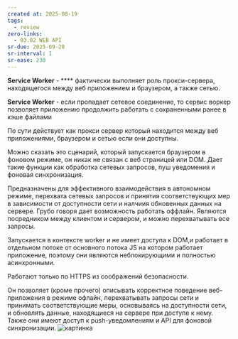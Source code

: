 ```yaml
---
created at: 2025-08-19
tags:
  - review
zero-links:
  - 03.02 WEB API
sr-due: 2025-09-20
sr-interval: 1
sr-ease: 230
---
```

**Service Worker** - **** фактически выполняет роль прокси-сервера, находящегося между веб приложением и браузером, а также сетью.

**Service Worker** - если пропадает сетевое соединение, то сервис воркер позволяет приложению продолжить работать с сохраненными ранее в кэше файлами

По сути действует как прокси сервер который находится между веб приложениями, браузером и сетью если они доступны.

Можно сказать это сценарий, который запускается браузером в фоновом режиме, он никак не связан с веб страницей или DOM. Дает такие функции как обработка сетевых запросов, пуш уведомения и фоновая синхронизация.

Предназначены для эффективного взаимодействия в автономном режиме, перехвата сетевых запросов и принятия соответствующих мер в зависимости от доступности сети и налчиия обновенных данных на сервере. Грубо говоря дает возможность работать оффлайн. Являются посредником между клиентом и сервером, и можно перехватывать все запросы.

Запускается в контексте worker и не имеет доступа к DOM,и работает в отдельном потоке от основного потока JS на котором работает приложение, поэтому они являются неблокирующими и полностью асинхронными.

Работают только по HTTPS из соображений безопасности.

Он позволяет (кроме прочего) описывать корректное поведение веб-приложения в режиме офлайн, перехватывать запросы сети и принимать соответствующие меры, основываясь на доступности сети, и обновлять данные, находящиеся на сервере при доступе к нему. Также они имеют доступ к push-уведомлениям и API для фоновой синхронизации.
![картинка](https://solid-canidae-759.notion.site/image/https%3A%2F%2Fprod-files-secure.s3.us-west-2.amazonaws.com%2F88b5ae27-ae96-47e9-9b3e-04a5469da5df%2F7a4d7a9c-0fec-4804-bca5-f1d145e0c7b1%2FUntitled.png?table=block&id=145dcd93-9d44-81f5-ac0e-ee1efe857714&spaceId=88b5ae27-ae96-47e9-9b3e-04a5469da5df&width=1360&userId=&cache=v2)